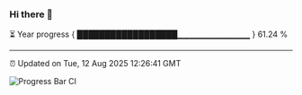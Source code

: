 ### Hi there 👋

⏳ Year progress { ██████████████████▁▁▁▁▁▁▁▁▁▁▁▁ } 61.24 %

---

⏰ Updated on Tue, 12 Aug 2025 12:26:41 GMT

![Progress Bar CI](https://github.com/code-lakshay/GitHub-Actions-Demo/workflows/Progress%20Bar%20CI/badge.svg)
